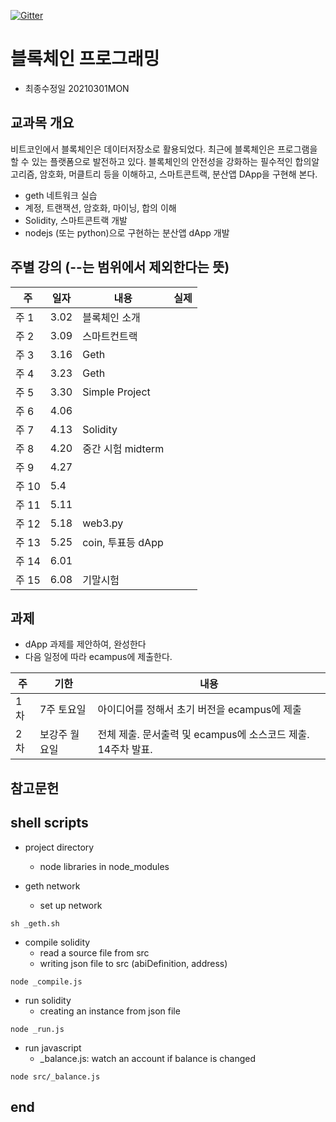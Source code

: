 [![Gitter](https://badges.gitter.im/smu405e/2021.svg)](https://gitter.im/smu405e/2021?utm_source=badge&utm_medium=badge&utm_campaign=pr-badge)

# 블록체인 프로그래밍 

* 최종수정일 20210301MON

## 교과목 개요
비트코인에서 블록체인은 데이터저장소로 활용되었다. 최근에 블록체인은 프로그램을 할 수 있는 플랫폼으로 발전하고 있다. 블록체인의 안전성을 강화하는 필수적인
합의알고리즘, 암호화, 머클트리 등을 이해하고, 스마트콘트랙, 분산앱 DApp을 구현해 본다.
- geth 네트워크 실습
- 계정, 트랜잭션, 암호화, 마이닝, 합의 이해
- Solidity, 스마트콘트랙 개발
- nodejs (또는 python)으로 구현하는 분산앱 dApp 개발

## 주별 강의 (--는 범위에서 제외한다는 뜻)

주 | 일자 | 내용 | 실제
-----|-----|-----|-----
주 1 |  3.02 | 블록체인 소개
주 2 |  3.09 | 스마트컨트랙
주 3 |  3.16 | Geth
주 4 |  3.23 | Geth
주 5 |  3.30 | Simple Project
주 6 |  4.06 |
주 7 |  4.13 | Solidity
주 8 |  4.20 | 중간 시험 midterm 
주 9 |  4.27 |
주 10 |  5.4 |
주 11 |  5.11 |
주 12 |  5.18 | web3.py
주 13 |  5.25 | coin, 투표등 dApp
주 14 |  6.01 |
주 15 |  6.08 | 기말시험


## 과제
* dApp 과제를 제안하여, 완성한다
* 다음 일정에 따라 ecampus에 제출한다.

주 | 기한 | 내용
-----|-----|-----
1차 | 7주 토요일 | 아이디어를 정해서 초기 버전을 ecampus에 제출
2차 | 보강주 월요일 | 전체 제출. 문서출력 및 ecampus에 소스코드 제출. 14주차 발표.

## 참고문헌


## shell scripts

* project directory
    * node libraries in node_modules

* geth network
    * set up network
```
sh _geth.sh
```

* compile solidity
    * read a source file from src
    * writing json file to src (abiDefinition, address)
```
node _compile.js
```

* run solidity
    * creating an instance from json file
```
node _run.js
```
* run javascript
    * _balance.js: watch an account if balance is changed

```
node src/_balance.js
```

## end

